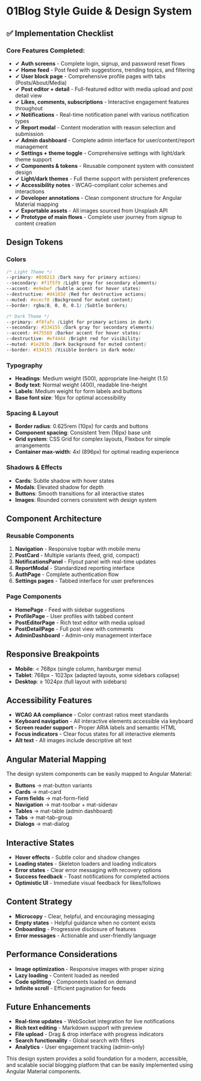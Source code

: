 # 01Blog Style Guide & Design System

## ✅ Implementation Checklist

### Core Features Completed:
- ✔ **Auth screens** - Complete login, signup, and password reset flows
- ✔ **Home feed** - Post feed with suggestions, trending topics, and filtering
- ✔ **User block page** - Comprehensive profile pages with tabs (Posts/About/Media)
- ✔ **Post editor + detail** - Full-featured editor with media upload and post detail view
- ✔ **Likes, comments, subscriptions** - Interactive engagement features throughout
- ✔ **Notifications** - Real-time notification panel with various notification types
- ✔ **Report modal** - Content moderation with reason selection and submission
- ✔ **Admin dashboard** - Complete admin interface for user/content/report management
- ✔ **Settings + theme toggle** - Comprehensive settings with light/dark theme support
- ✔ **Components & tokens** - Reusable component system with consistent design
- ✔ **Light/dark themes** - Full theme support with persistent preferences
- ✔ **Accessibility notes** - WCAG-compliant color schemes and interactions
- ✔ **Developer annotations** - Clean component structure for Angular Material mapping
- ✔ **Exportable assets** - All images sourced from Unsplash API
- ✔ **Prototype of main flows** - Complete user journey from signup to content creation

## Design Tokens

### Colors
```css
/* Light Theme */
--primary: #030213 (Dark navy for primary actions)
--secondary: #f1f5f9 (Light gray for secondary elements)
--accent: #e9ebef (Subtle accent for hover states)
--destructive: #d4183d (Red for destructive actions)
--muted: #ececf0 (Background for muted content)
--border: rgba(0, 0, 0, 0.1) (Subtle borders)

/* Dark Theme */
--primary: #f8fafc (Light for primary actions in dark)
--secondary: #334155 (Dark gray for secondary elements)
--accent: #475569 (Darker accent for hover states)
--destructive: #ef4444 (Bright red for visibility)
--muted: #1e293b (Dark background for muted content)
--border: #334155 (Visible borders in dark mode)
```

### Typography
- **Headings**: Medium weight (500), appropriate line-height (1.5)
- **Body text**: Normal weight (400), readable line-height
- **Labels**: Medium weight for form labels and buttons
- **Base font size**: 16px for optimal accessibility

### Spacing & Layout
- **Border radius**: 0.625rem (10px) for cards and buttons
- **Component spacing**: Consistent 1rem (16px) base unit
- **Grid system**: CSS Grid for complex layouts, Flexbox for simple arrangements
- **Container max-width**: 4xl (896px) for optimal reading experience

### Shadows & Effects
- **Cards**: Subtle shadow with hover states
- **Modals**: Elevated shadow for depth
- **Buttons**: Smooth transitions for all interactive states
- **Images**: Rounded corners consistent with design system

## Component Architecture

### Reusable Components
1. **Navigation** - Responsive topbar with mobile menu
2. **PostCard** - Multiple variants (feed, grid, compact)
3. **NotificationsPanel** - Flyout panel with real-time updates
4. **ReportModal** - Standardized reporting interface
5. **AuthPage** - Complete authentication flow
6. **Settings pages** - Tabbed interface for user preferences

### Page Components
- **HomePage** - Feed with sidebar suggestions
- **ProfilePage** - User profiles with tabbed content
- **PostEditorPage** - Rich text editor with media upload
- **PostDetailPage** - Full post view with comments
- **AdminDashboard** - Admin-only management interface

## Responsive Breakpoints
- **Mobile**: < 768px (single column, hamburger menu)
- **Tablet**: 768px - 1023px (adapted layouts, some sidebars collapse)
- **Desktop**: ≥ 1024px (full layout with sidebars)

## Accessibility Features
- **WCAG AA compliance** - Color contrast ratios meet standards
- **Keyboard navigation** - All interactive elements accessible via keyboard
- **Screen reader support** - Proper ARIA labels and semantic HTML
- **Focus indicators** - Clear focus states for all interactive elements
- **Alt text** - All images include descriptive alt text

## Angular Material Mapping
The design system components can be easily mapped to Angular Material:
- **Buttons** → mat-button variants
- **Cards** → mat-card
- **Form fields** → mat-form-field
- **Navigation** → mat-toolbar + mat-sidenav
- **Tables** → mat-table (admin dashboard)
- **Tabs** → mat-tab-group
- **Dialogs** → mat-dialog

## Interactive States
- **Hover effects** - Subtle color and shadow changes
- **Loading states** - Skeleton loaders and loading indicators
- **Error states** - Clear error messaging with recovery options
- **Success feedback** - Toast notifications for completed actions
- **Optimistic UI** - Immediate visual feedback for likes/follows

## Content Strategy
- **Microcopy** - Clear, helpful, and encouraging messaging
- **Empty states** - Helpful guidance when no content exists
- **Onboarding** - Progressive disclosure of features
- **Error messages** - Actionable and user-friendly language

## Performance Considerations
- **Image optimization** - Responsive images with proper sizing
- **Lazy loading** - Content loaded as needed
- **Code splitting** - Components loaded on demand
- **Infinite scroll** - Efficient pagination for feeds

## Future Enhancements
- **Real-time updates** - WebSocket integration for live notifications
- **Rich text editing** - Markdown support with preview
- **File upload** - Drag & drop interface with progress indicators
- **Search functionality** - Global search with filters
- **Analytics** - User engagement tracking (admin-only)

This design system provides a solid foundation for a modern, accessible, and scalable social blogging platform that can be easily implemented using Angular Material components.